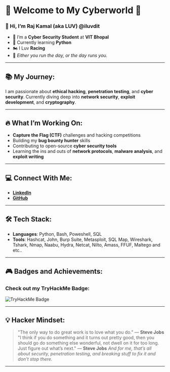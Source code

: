 # 🚨 **Welcome to My Cyberworld** 🚨

### 👋 Hi, I’m **Raj Kamal** (aka **LUV**) @iluvdit  
- 👀 I’m a **Cyber Security Student** at **VIT Bhopal**  
- 🌱 Currently learning **Python**  
- 🏍 I Luv **Racing**  
- 📅 *Either you run the day, or the day runs you.*

---

## 📚 **My Journey:**

I am passionate about **ethical hacking**, **penetration testing**, and **cyber security**. Currently diving deep into **network security**, **exploit development**, and **cryptography**.

---

## 🔥 **What I’m Working On:**
- **Capture the Flag (CTF)** challenges and hacking competitions
- Building my **bug bounty hunter** skills
- Contributing to open-source **cyber security tools**
- Learning the ins and outs of **network protocols**, **malware analysis**, and **exploit writing**

---

## 💻 **Connect With Me:**

- **[LinkedIn](https://www.linkedin.com/in/raj-kamal-iluvdit)**  
- **[GitHub](https://github.com/iluvdit)**  

---

## 🛠 **Tech Stack:**

- **Languages**: Python, Bash, Poweshell, SQL
- **Tools**: Hashcat, John, Burp Suite, Metasploit, SQL Map, Wireshark, Tshark, Nmap, Naabu, Hydra, Netcat, Nilto, Amass, FFUF, Maltego and etc..

---

## 🎮 **Badges and Achievements:**

### Check out my **TryHackMe Badge**:
![TryHackMe Badge](https://tryhackme-badges.s3.amazonaws.com/iluvdit.png)

---

## 💡 **Hacker Mindset:**

> "The only way to do great work is to love what you do." — **Steve Jobs**
> "I think if you do something and it turns out pretty good, then you should go do something else wonderful, not dwell on it for too long. Just figure out what’s next." — **Steve Jobs**
> *And for me, that’s all about security, penetration testing, and breaking stuff to fix it and don't stop there.*

---
